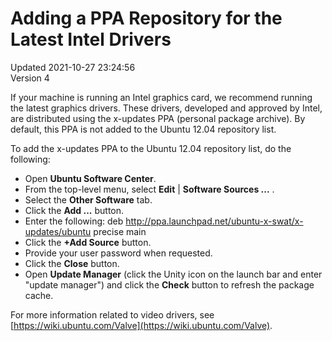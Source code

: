 # Adding a PPA Repository for the Latest Intel Drivers
Updated 2021-10-27 23:24:56  
Version 4  

If your machine is running an Intel graphics card, we recommend running the latest graphics drivers. These drivers, developed and approved by Intel, are distributed using the x-updates PPA (personal package archive). By default, this PPA is not added to the Ubuntu 12.04 repository list.   
  
To add the x-updates PPA to the Ubuntu 12.04 repository list, do the following:  
  
* Open **Ubuntu Software Center**.
* From the top-level menu, select **Edit** | **Software Sources ...** .
* Select the **Other Software** tab.
* Click the **Add ...** button.
* Enter the following: deb http://ppa.launchpad.net/ubuntu-x-swat/x-updates/ubuntu precise main
* Click the **+Add Source** button.
* Provide your user password when requested.
* Click the **Close** button.
* Open **Update Manager** (click the Unity icon on the launch bar and enter "update manager") and click the **Check** button to refresh the package cache.
  
  
For more information related to video drivers, see [https://wiki.ubuntu.com/Valve](https://wiki.ubuntu.com/Valve).
